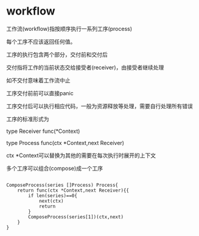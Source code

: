 # workflow

工作流(workflow)指按顺序执行一系列工序(process)

每个工序不应该返回任何值。

工序的执行包含两个部分，交付前和交付后

交付指将工作的当前状态交给接受者(receiver)，由接受者继续处理

如不交付意味着工作流中止

工序交付前前可以直接panic

工序交付后可以执行相应代码，一般为资源释放等处理，需要自行处理所有错误



工序的标准形式为

type Receiver func(*Context)

type Process func(ctx *Context,next Receiver)


ctx *Context可以替换为其他的需要在每次执行时展开的上下文

多个工序可以组合(compose)成一个工序

```

ComposeProcess(series []Process) Process{
    return func(ctx *Context,next Receiver){{
        if len(series)==0{
            next(ctx)
            return
        }
        ComposeProcess(series[1])(ctx,next)
    }
}   

```

